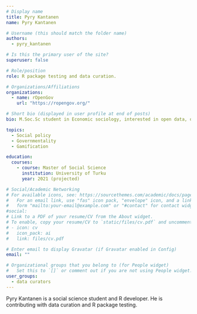```yaml
---
# Display name
title: Pyry Kantanen
name: Pyry Kantanen

# Username (this should match the folder name)
authors:
  - pyry_kantanen

# Is this the primary user of the site?
superuser: false

# Role/position
role: R package testing and data curation.

# Organizations/Affiliations
organizations:
  - name: rOpenGov
    url: "https://ropengov.org/"

# Short bio (displayed in user profile at end of posts)
bio: M.Soc.Sc student in Economic sociology, interested in open data, open science and Michel Foucault

topics:
  - Social policy
  - Governmentality
  - Gamification

education:
  courses:
    - course: Master of Social Science
      institution: University of Turku
      year: 2021 (projected)

# Social/Academic Networking
# For available icons, see: https://sourcethemes.com/academic/docs/page-builder/#icons
#   For an email link, use "fas" icon pack, "envelope" icon, and a link in the
#   form "mailto:your-email@example.com" or "#contact" for contact widget.
#social:
# Link to a PDF of your resume/CV from the About widget.
# To enable, copy your resume/CV to `static/files/cv.pdf` and uncomment the lines below.
# - icon: cv
#   icon_pack: ai
#   link: files/cv.pdf

# Enter email to display Gravatar (if Gravatar enabled in Config)
email: ""

# Organizational groups that you belong to (for People widget)
#   Set this to `[]` or comment out if you are not using People widget.
user_groups:
  - data curators
---
```


Pyry Kantanen is a social science student and R developer. He is contributing with data curation and R package testing.
